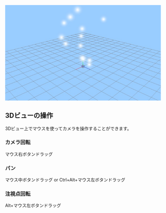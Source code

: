 <img src="pe_image/pe_3dview.jpg">

## 3Dビューの操作
3Dビュー上でマウスを使ってカメラを操作することができます。

### カメラ回転
マウス右ボタンドラッグ
### パン
マウス中ボタンドラッグ or Ctrl+Alt+マウス左ボタンドラッグ
### 注視点回転
Alt+マウス左ボタンドラッグ
